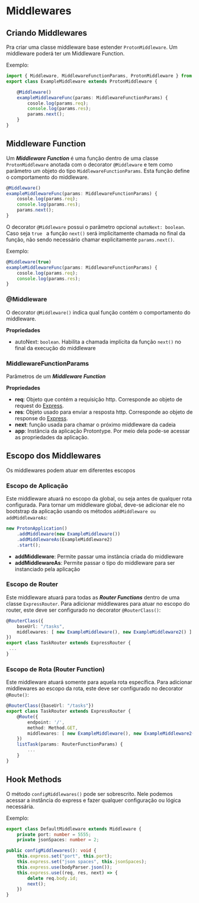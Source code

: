 # Middlewares

## Criando Middlewares

Pra criar uma classe middleware base estender ```ProtonMiddleware```. Um middleware poderá ter um Middleware Function.

Exemplo:

```typescript
import { Middleware, MiddlewareFunctionParams, ProtonMiddleware } from 'protontype';
export class ExampleMiddleware extends ProtonMiddleware {

    @Middleware()
    exampleMiddlewareFunc(params: MiddlewareFunctionParams) {
        cosole.log(params.req);
        console.log(params.res);
        params.next();
    }
}
```

## Middleware Function

Um ***Middleware Function*** é uma função dentro de uma classe ```ProtonMiddleware```  anotada com o decorator ```@Middleware``` e tem como parâmetro um objeto do tipo ```MiddlewareFunctionParams```. Esta função define o comportamento do middleware.

```typescript
@Middleware()
exampleMiddlewareFunc(params: MiddlewareFunctionParams) {
    cosole.log(params.req);
    console.log(params.res);
    params.next();
}
```

O decorator ```@Middleware``` possui o parâmetro opcional ```autoNext: boolean```. Caso seja ```true ``` a função ``` next() ``` será implicitamente chamada no final da função, não sendo necessário chamar explicitamente ``` params.next() ```. 

Exemplo:
```typescript
@Middleware(true)
exampleMiddlewareFunc(params: MiddlewareFunctionParams) {
    cosole.log(params.req);
    console.log(params.res);
}
```

### @Middleware
O decorator ```@Middleware()``` indica qual função contém o comportamento do middleware.

**Propriedades**

- autoNext: ```boolean```. Habilita a chamada implícita da função ```next()``` no final da execução do middleware
### MiddlewareFunctionParams

Parâmetros de um ***Middleware Function***

**Propriedades**

- **req**: Objeto que contém a requisição http. Corresponde ao objeto de request do [Express](http://expressjs.com/ "").
- **res**: Objeto usado para enviar a resposta http. Corresponde ao objeto de response do [Express](http://expressjs.com/ "").
- **next**: função usada para chamar o próximo middleware da cadeia
- **app**: Instância da aplicação Protontype. Por meio dela pode-se acessar as propriedades da aplicação.

## Escopo dos Middlewares
Os middlewares podem atuar em diferentes escopos

### Escopo de Aplicação
Este middleware atuará no escopo da global, ou seja antes de qualquer rota configurada.
Para tornar um middleware global, deve-se adicionar ele no bootstrap da aplicação usando os métodos ```addMiddleware ou addMiddlewareAs```:

```typescript
new ProtonApplication()
    .addMiddleware(new ExampleMiddleware())
    .addMiddlewareAs(ExampleMiddleware2)
    .start();
```

- **addMiddleware**:  Permite passar uma instância criada do middleware
- **addMiddlewareAs**: Permite passar o tipo do middleware para ser instanciado pela aplicação

### Escopo de Router
Este middleware atuará para todas as ***Router Functions*** dentro de uma classe ```ExpressRouter```.
Para adicionar middlewares para atuar no escopo do router, este deve ser configurado no decorator ```@RouterClass()```:

```typescript
@RouterClass({
    baseUrl: "/tasks",
    middlewares: [ new ExampleMiddleware(), new ExampleMiddleware2() ]
})
export class TaskRouter extends ExpressRouter {
 ...
}
```

### Escopo de Rota (Router Function)
Este middleware atuará somente para aquela rota específica. Para adicionar middlewares ao escopo da rota, este deve ser configurado no decorator ```@Route()```:

```typescript
@RouterClass({baseUrl: "/tasks"})
export class TaskRouter extends ExpressRouter {
    @Route({
        endpoint: '/',
        method: Method.GET,
        middlewares: [ new ExampleMiddleware(), new ExampleMiddleware2() ]
    })
    listTask(params: RouterFunctionParams) {
        ...
    }
}
```

## Hook Methods

 O método ```configMiddlewares()``` pode ser sobrescrito. Nele podemos acessar a instância do express e fazer qualquer configuração ou lógica necessária.

Exemplo:

```typescript
export class DefaultMiddleware extends Middleware {
    private port: number = 5555;
    private jsonSpaces: number = 2;

public configMiddlewares(): void {
    this.express.set("port", this.port);
    this.express.set("json spaces", this.jsonSpaces);
    this.express.use(bodyParser.json());
    this.express.use((req, res, next) => {
        delete req.body.id;
        next();
    })
}
```